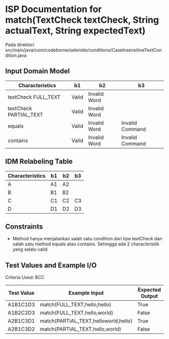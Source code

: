 # ISP Documentation for match(TextCheck textCheck, String actualText, String expectedText)
Pada direktori src/main/java/com/codeborne/selenide/conditions/CaseInsensitiveTextCondition.java

## Input Domain Model

| Characteristics        | b1    | b2           | b3              |
|------------------------|-------|--------------|-----------------|
| textCheck FULL_TEXT    | Valid | Invalid Word |                 |
| textCheck PARTIAL_TEXT | Valid | Invalid Word |                 |
| equals                 | Valid | Invalid Word | Invalid Command |
| contains               | Valid | Invalid Word | Invalid Command |



## IDM Relabeling Table

| Characteristics | b1  | b2  | b3  |
|-----------------|-----|-----|-----|
| A               | A1  | A2  |     |
| B               | B1  | B2  |     |
| C               | C1  | C2  | C3  |
| D               | D1  | D2  | D3  |

## Constraints

- Method hanya menjalankan salah satu condition dari tipe textCheck dan salah satu method equals atau contains. 
Sehingga ada 2 characteristik yang selalu valid.


## Test Values and Example I/O

Criteria Used: BCC


| Test Value | Example Input                        | Expected Output |
|------------|--------------------------------------|-----------------|
| A1B1C1D3   | match(FULL_TEXT,hello,hello)         | True            |
| A1B2C2D3   | match(FULL_TEXT,hello,world)         | False           |
| A2B1C3D1   | match(PARTIAL_TEXT,helloworld,hello) | True            |
| A2B1C3D2   | match(PARTIAL_TEXT,hello,world)      | False           |
